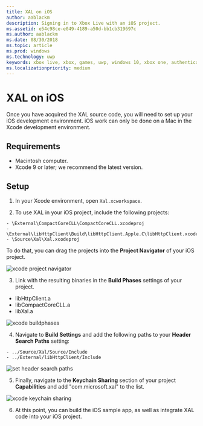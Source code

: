 ```yaml
---
title: XAL on iOS
author: aablackm
description: Signing in to Xbox Live with an iOS project.
ms.assetid: e54c98ce-e049-4189-a50d-bb1cb319697c
ms.author: aablackm
ms.date: 08/30/2018
ms.topic: article
ms.prod: windows
ms.technology: uwp
keywords: xbox live, xbox, games, uwp, windows 10, xbox one, authentication, sign-in
ms.localizationpriority: medium
---
```


# XAL on iOS

Once you have acquired the XAL source code, you will need to set up your iOS development environment.
iOS work can only be done on a Mac in the Xcode development environment.


## Requirements

- Macintosh computer.
- Xcode 9 or later; we recommend the latest version.


## Setup

1. In your Xcode environment, open `Xal.xcworkspace`.

2. To use XAL in your iOS project, include the following projects:

```
- \External\CompactCoreCLL\CompactCoreCLL.xcodeproj
- \External\libHttpClient\Build\libHttpClient.Apple.C\libHttpClient.xcodeproj
- \Source\Xal\Xal.xcodeproj
```

To do that, you can drag the projects into the **Project Navigator** of your iOS project.  

![xcode project navigator](../../images/xal/xcode_projectnavigator.png)

3. Link with the resulting binaries in the **Build Phases** settings of your project.  

- libHttpClient.a
- libCompactCoreCLL.a
- libXal.a  

![xcode buildphases](../../images/xal/xcode_buildphases.png)


4. Navigate to **Build Settings** and add the following paths to your **Header Search Paths** setting:

```
- ../Source/Xal/Source/Include
- ../External/libHttpClient/Include
```

![set header search paths](../../images/xal/xcode_buildsettings_headersearchpaths.png)

5. Finally, navigate to the **Keychain Sharing** section of your project **Capabilities** and add "com.microsoft.xal" to the list.  

![xcode keychain sharing](../../images/xal/xcode_capabilities_keychainsharing.png)

6. At this point, you can build the iOS sample app, as well as integrate XAL code into your iOS project.
